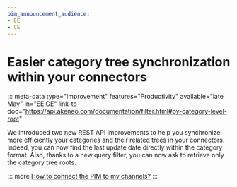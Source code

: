 ```yaml
---
pim_announcement_audience:
- EE
- CE
---
```


# Easier category tree synchronization within your connectors
::: meta-data type="Improvement" features="Productivity" available="late May" in="EE,GE" link-to-doc="https://api.akeneo.com/documentation/filter.html#by-category-level-root"

We introduced two new REST API improvements to help you synchronize more efficiently your categories and their related trees in your connectors. Indeed, you can now find the last update date directly within the category format. Also, thanks to a new query filter, you can now ask to retrieve only the category tree roots.

::: more
[How to connect the PIM to my channels?](../articles/how-to-connect-my-pim-legacy.html)
:::
